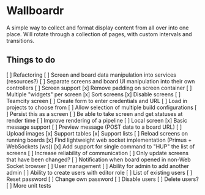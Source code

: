 # Wallboardr

A simple way to collect and format display content from all over into one place. Will rotate through a collection of pages, with custom intervals and transitions.

## Things to do

[ ] Refactoring
    [ ] Screen and board data manipulation into services (resources?)
    [ ] Separate screens and board UI manipulation into their own controllers
[ ] Screen support
    [x] Remove padding on screen container
    [ ] Multiple "widgets" per screen
    [x] Sort screens
    [x] Disable screens
    [ ] Teamcity screen
        [ ] Create form to enter credentials and URL
        [ ] Load in projects to choose from
        [ ] Allow selection of multiple build configurations
        [ ] Persist this as a screen
        [ ] Be able to take screen and get statuses at render time
        [ ] Improve rendering of a pipeline
    [ ] Local screen
        [x] Basic message support
        [ ] Preview message (POST data to a board URL)
        [ ] Upload images
        [x] Support tables
        [x] Support lists
[ ] Reload screens on running boards
    [x] Find lightweight web socket implementation (Primus + WebSockets (ws))
    [x] Add support for single command to "HUP" the list of screens
    [ ] Increase reliability of communication
    [ ] Only update screens that have been changed?
    [ ] Notification when board opened in non-Web Socket browser
[ ] User management
    [ ] Ability for admin to add another admin
    [ ] Ability to create users with editor role
    [ ] List of existing users
    [ ] Reset password
    [ ] Change own password
    [ ] Disable users
    [ ] Delete users?
[ ] More unit tests



